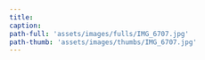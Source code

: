```yaml
---
title:
caption:
path-full: 'assets/images/fulls/IMG_6707.jpg'
path-thumb: 'assets/images/thumbs/IMG_6707.jpg'
---
```

